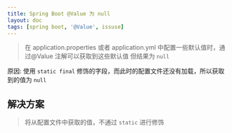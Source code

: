 ```yaml
---
title: Spring Boot @Value 为 null
layout: doc
tags: [spring boot, '@Value', issuse]
---
```


> 在 application.properties 或者 application.yml 中配置一些默认值时，通过@Value 注解可以获取到这些默认值 但结果为 `null`

原因: 使用 `static final` 修饰的字段，而此时的配置文件还没有加载，所以获取到的值为 `null`

## 解决方案
> 将从配置文件中获取的值，不通过 `static` 进行修饰
